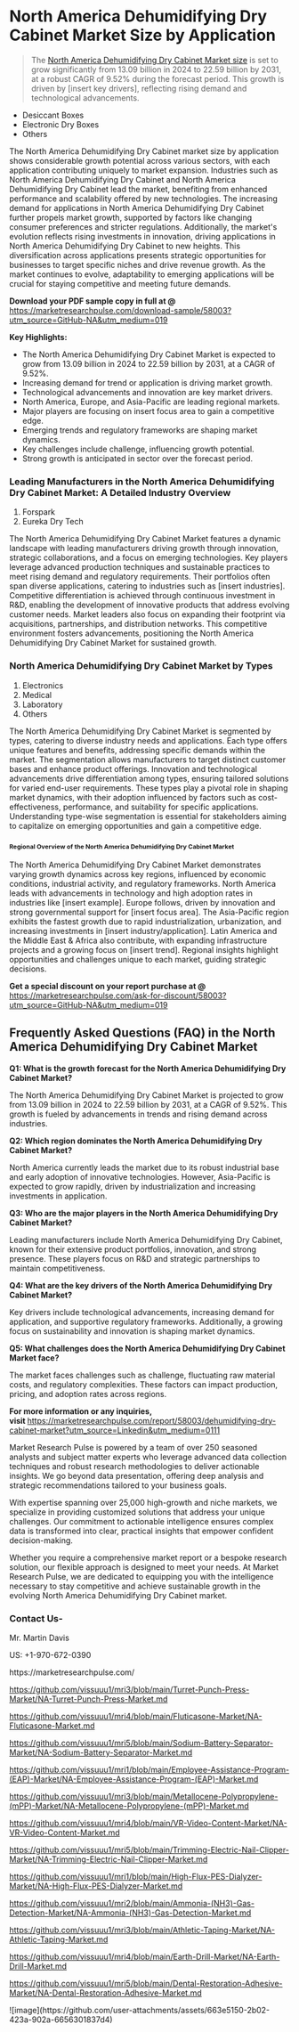 <h1>North America Dehumidifying Dry Cabinet Market&nbsp;Size by Application</h1><blockquote><p>The <a href="https://marketresearchpulse.com/download-sample/58003?utm_source=GitHub-NA&amp;utm_medium=019">North America Dehumidifying Dry Cabinet Market size</a> is set to grow significantly from 13.09 billion in 2024 to 22.59 billion by 2031, at a robust CAGR of 9.52% during the forecast period. This growth is driven by [insert key drivers], reflecting rising demand and technological advancements.</p></blockquote><ul><li>Desiccant Boxes<li> Electronic Dry Boxes<li> Others</li></ul><p>The North America Dehumidifying Dry Cabinet market size by application shows considerable growth potential across various sectors, with each application contributing uniquely to market expansion. Industries such as North America Dehumidifying Dry Cabinet and North America Dehumidifying Dry Cabinet lead the market, benefiting from enhanced performance and scalability offered by new technologies. The increasing demand for applications in North America Dehumidifying Dry Cabinet further propels market growth, supported by factors like changing consumer preferences and stricter regulations. Additionally, the market's evolution reflects rising investments in innovation, driving applications in North America Dehumidifying Dry Cabinet to new heights. This diversification across applications presents strategic opportunities for businesses to target specific niches and drive revenue growth. As the market continues to evolve, adaptability to emerging applications will be crucial for staying competitive and meeting future demands.</p><p><strong>Download your PDF sample copy in full at @ </strong><a href="https://marketresearchpulse.com/download-sample/58003?utm_source=GitHub-NA&amp;utm_medium=019">https://marketresearchpulse.com/download-sample/58003?utm_source=GitHub-NA&amp;utm_medium=019</a></p><p><strong>Key Highlights: </strong></p><ul><li>The North America Dehumidifying Dry Cabinet Market is expected to grow from 13.09 billion in 2024 to 22.59 billion by 2031, at a CAGR of 9.52%.</li><li>Increasing demand for trend or application is driving market growth.</li><li>Technological advancements and innovation are key market drivers.</li><li>North America, Europe, and Asia-Pacific are leading regional markets.</li><li>Major players are focusing on insert focus area to gain a competitive edge.</li><li>Emerging trends and regulatory frameworks are shaping market dynamics.</li><li>Key challenges include challenge, influencing growth potential.</li><li>Strong growth is anticipated in sector over the forecast period.</li></ul><h3>Leading Manufacturers in the North America Dehumidifying Dry Cabinet Market: A Detailed Industry Overview</h3><ol><li>Forspark</li><li>Eureka Dry Tech</li></ol><div class="flex max-w-full flex-col flex-grow"><div class="min-h-8 text-message flex w-full flex-col items-end gap-2 whitespace-normal break-words [.text-message+&amp;]:mt-5" dir="auto" data-message-author-role="assistant" data-message-id="fd8432e4-4910-450d-b182-61b7bfb0a01f" data-message-model-slug="gpt-4o"><div class="flex w-full flex-col gap-1 empty:hidden first:pt-[3px]"><div class="markdown prose w-full break-words dark:prose-invert light"><p>The North America Dehumidifying Dry Cabinet Market features a dynamic landscape with leading manufacturers driving growth through innovation, strategic collaborations, and a focus on emerging technologies. Key players leverage advanced production techniques and sustainable practices to meet rising demand and regulatory requirements. Their portfolios often span diverse applications, catering to industries such as [insert industries]. Competitive differentiation is achieved through continuous investment in R&amp;D, enabling the development of innovative products that address evolving customer needs. Market leaders also focus on expanding their footprint via acquisitions, partnerships, and distribution networks. This competitive environment fosters advancements, positioning the North America Dehumidifying Dry Cabinet Market for sustained growth.</p></div></div></div></div><h3>North America Dehumidifying Dry Cabinet Market by Types</h3><ol><li>Electronics<li> Medical<li> Laboratory<li> Others</li></ol><div class="flex max-w-full flex-col flex-grow"><div class="min-h-8 text-message flex w-full flex-col items-end gap-2 whitespace-normal break-words [.text-message+&amp;]:mt-5" dir="auto" data-message-author-role="assistant" data-message-id="084470be-0bb7-4664-bddf-5156b4f41249" data-message-model-slug="gpt-4o-mini"><div class="flex w-full flex-col gap-1 empty:hidden first:pt-[3px]"><div class="markdown prose w-full break-words dark:prose-invert light"><p>The North America Dehumidifying Dry Cabinet Market is segmented by types, catering to diverse industry needs and applications. Each type offers unique features and benefits, addressing specific demands within the market. The segmentation allows manufacturers to target distinct customer bases and enhance product offerings. Innovation and technological advancements drive differentiation among types, ensuring tailored solutions for varied end-user requirements. These types play a pivotal role in shaping market dynamics, with their adoption influenced by factors such as cost-effectiveness, performance, and suitability for specific applications. Understanding type-wise segmentation is essential for stakeholders aiming to capitalize on emerging opportunities and gain a competitive edge.</p></div></div></div></div><h3><span style="font-size: 11px;">Regional Overview of the North America Dehumidifying Dry Cabinet Market</span></h3><div class="flex max-w-full flex-col flex-grow"><div class="min-h-8 text-message flex w-full flex-col items-end gap-2 whitespace-normal break-words [.text-message+&amp;]:mt-5" dir="auto" data-message-author-role="assistant" data-message-id="e9038762-ce64-4e30-91c9-9bd413514231" data-message-model-slug="gpt-4o-mini"><div class="flex w-full flex-col gap-1 empty:hidden first:pt-[3px]"><div class="markdown prose w-full break-words dark:prose-invert light"><p>The North America Dehumidifying Dry Cabinet Market demonstrates varying growth dynamics across key regions, influenced by economic conditions, industrial activity, and regulatory frameworks. North America leads with advancements in technology and high adoption rates in industries like [insert example]. Europe follows, driven by innovation and strong governmental support for [insert focus area]. The Asia-Pacific region exhibits the fastest growth due to rapid industrialization, urbanization, and increasing investments in [insert industry/application]. Latin America and the Middle East &amp; Africa also contribute, with expanding infrastructure projects and a growing focus on [insert trend]. Regional insights highlight opportunities and challenges unique to each market, guiding strategic decisions.</p></div></div></div></div><p><strong>Get a special discount on your report purchase at @ </strong><a href="https://marketresearchpulse.com/ask-for-discount/58003?utm_source=GitHub-NA&amp;utm_medium=019">https://marketresearchpulse.com/ask-for-discount/58003?utm_source=GitHub-NA&amp;utm_medium=019</a></p><h2>Frequently Asked Questions (FAQ) in the North America Dehumidifying Dry Cabinet Market</h2><p><strong>Q1: What is the growth forecast for the North America Dehumidifying Dry Cabinet Market?</strong></p><p>The North America Dehumidifying Dry Cabinet Market is projected to grow from 13.09 billion in 2024 to 22.59 billion by 2031, at a CAGR of 9.52%. This growth is fueled by advancements in trends and rising demand across industries.</p><p><strong>Q2: Which region dominates the North America Dehumidifying Dry Cabinet Market?</strong></p><p>North America currently leads the market due to its robust industrial base and early adoption of innovative technologies. However, Asia-Pacific is expected to grow rapidly, driven by industrialization and increasing investments in application.</p><p><strong>Q3: Who are the major players in the North America Dehumidifying Dry Cabinet Market?</strong></p><p>Leading manufacturers include North America Dehumidifying Dry Cabinet, known for their extensive product portfolios, innovation, and strong presence. These players focus on R&amp;D and strategic partnerships to maintain competitiveness.</p><p><strong>Q4: What are the key drivers of the North America Dehumidifying Dry Cabinet Market?</strong></p><p>Key drivers include technological advancements, increasing demand for application, and supportive regulatory frameworks. Additionally, a growing focus on sustainability and innovation is shaping market dynamics.</p><p><strong>Q5: What challenges does the North America Dehumidifying Dry Cabinet Market face?</strong></p><p>The market faces challenges such as challenge, fluctuating raw material costs, and regulatory complexities. These factors can impact production, pricing, and adoption rates across regions.</p><p><strong>For more information or any inquiries, visit&nbsp;</strong><a href="https://marketresearchpulse.com/report/58003/dehumidifying-dry-cabinet-market?utm_source=Linkedin&utm_medium=0111">https://marketresearchpulse.com/report/58003/dehumidifying-dry-cabinet-market?utm_source=Linkedin&utm_medium=0111</a></p><p>Market Research Pulse is powered by a team of over 250 seasoned analysts and subject matter experts who leverage advanced data collection techniques and robust research methodologies to deliver actionable insights. We go beyond data presentation, offering deep analysis and strategic recommendations tailored to your business goals.</p><p>With expertise spanning over 25,000 high-growth and niche markets, we specialize in providing customized solutions that address your unique challenges. Our commitment to actionable intelligence ensures complex data is transformed into clear, practical insights that empower confident decision-making.</p><p>Whether you require a comprehensive market report or a bespoke research solution, our flexible approach is designed to meet your needs. At Market Research Pulse, we are dedicated to equipping you with the intelligence necessary to stay competitive and achieve sustainable growth in the evolving North America Dehumidifying Dry Cabinet market.</p><h3><strong>Contact Us-</strong></h3><p>Mr. Martin Davis</p><p>US: +1-970-672-0390</p><p>https://marketresearchpulse.com/</p><p><a href="https://github.com/vissuuu1/mri3/blob/main/Turret-Punch-Press-Market/NA-Turret-Punch-Press-Market.md">https://github.com/vissuuu1/mri3/blob/main/Turret-Punch-Press-Market/NA-Turret-Punch-Press-Market.md</a></p><p><a href="https://github.com/vissuuu1/mri4/blob/main/Fluticasone-Market/NA-Fluticasone-Market.md">https://github.com/vissuuu1/mri4/blob/main/Fluticasone-Market/NA-Fluticasone-Market.md</a></p><p><a href="https://github.com/vissuuu1/mri5/blob/main/Sodium-Battery-Separator-Market/NA-Sodium-Battery-Separator-Market.md">https://github.com/vissuuu1/mri5/blob/main/Sodium-Battery-Separator-Market/NA-Sodium-Battery-Separator-Market.md</a></p><p><a href="https://github.com/vissuuu1/mri1/blob/main/Employee-Assistance-Program-(EAP)-Market/NA-Employee-Assistance-Program-(EAP)-Market.md">https://github.com/vissuuu1/mri1/blob/main/Employee-Assistance-Program-(EAP)-Market/NA-Employee-Assistance-Program-(EAP)-Market.md</a></p><p><a href="https://github.com/vissuuu1/mri3/blob/main/Metallocene-Polypropylene-(mPP)-Market/NA-Metallocene-Polypropylene-(mPP)-Market.md">https://github.com/vissuuu1/mri3/blob/main/Metallocene-Polypropylene-(mPP)-Market/NA-Metallocene-Polypropylene-(mPP)-Market.md</a></p><p><a href="https://github.com/vissuuu1/mri4/blob/main/VR-Video-Content-Market/NA-VR-Video-Content-Market.md">https://github.com/vissuuu1/mri4/blob/main/VR-Video-Content-Market/NA-VR-Video-Content-Market.md</a></p><p><a href="https://github.com/vissuuu1/mri5/blob/main/Trimming-Electric-Nail-Clipper-Market/NA-Trimming-Electric-Nail-Clipper-Market.md">https://github.com/vissuuu1/mri5/blob/main/Trimming-Electric-Nail-Clipper-Market/NA-Trimming-Electric-Nail-Clipper-Market.md</a></p><p><a href="https://github.com/vissuuu1/mri1/blob/main/High-Flux-PES-Dialyzer-Market/NA-High-Flux-PES-Dialyzer-Market.md">https://github.com/vissuuu1/mri1/blob/main/High-Flux-PES-Dialyzer-Market/NA-High-Flux-PES-Dialyzer-Market.md</a></p><p><a href="https://github.com/vissuuu1/mri2/blob/main/Ammonia-(NH3)-Gas-Detection-Market/NA-Ammonia-(NH3)-Gas-Detection-Market.md">https://github.com/vissuuu1/mri2/blob/main/Ammonia-(NH3)-Gas-Detection-Market/NA-Ammonia-(NH3)-Gas-Detection-Market.md</a></p><p><a href="https://github.com/vissuuu1/mri3/blob/main/Athletic-Taping-Market/NA-Athletic-Taping-Market.md">https://github.com/vissuuu1/mri3/blob/main/Athletic-Taping-Market/NA-Athletic-Taping-Market.md</a></p><p><a href="https://github.com/vissuuu1/mri4/blob/main/Earth-Drill-Market/NA-Earth-Drill-Market.md">https://github.com/vissuuu1/mri4/blob/main/Earth-Drill-Market/NA-Earth-Drill-Market.md</a></p><p><a href="https://github.com/vissuuu1/mri5/blob/main/Dental-Restoration-Adhesive-Market/NA-Dental-Restoration-Adhesive-Market.md">https://github.com/vissuuu1/mri5/blob/main/Dental-Restoration-Adhesive-Market/NA-Dental-Restoration-Adhesive-Market.md</a></p>
![image](https://github.com/user-attachments/assets/663e5150-2b02-423a-902a-6656301837d4)
